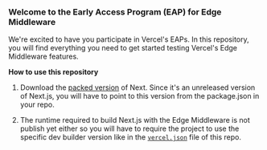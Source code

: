 ### Welcome to the Early Access Program (EAP) for Edge Middleware

We're excited to have you participate in Vercel's EAPs. In this repository, you will find everything you need to get started testing Vercel's Edge Middleware features.  

**How to use this repository**

1. Download the [packed version](next-v12.0.0-nightly.6.tgz) of Next. Since it's an unreleased version of Next.js, you will have to point to this version from the package.json in your repo.

2. The runtime required to build Next.js with the Edge Middleware is not publish yet either so you will have to require the project to use the specific dev builder version like in the [`vercel.json`](vercel.json#L5) file of this repo.